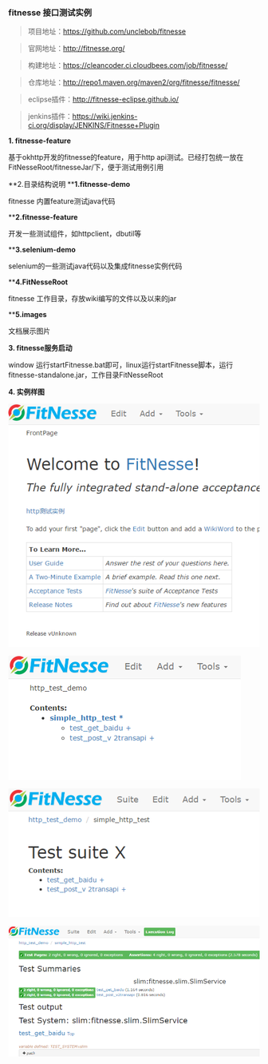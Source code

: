 ### fitnesse 接口测试实例
> 项目地址：https://github.com/unclebob/fitnesse

> 官网地址：http://fitnesse.org/

> 构建地址：https://cleancoder.ci.cloudbees.com/job/fitnesse/

> 仓库地址：http://repo1.maven.org/maven2/org/fitnesse/fitnesse/

> eclipse插件：http://fitnesse-eclipse.github.io/

> jenkins插件：https://wiki.jenkins-ci.org/display/JENKINS/Fitnesse+Plugin

**1. fitnesse-feature**

基于okhttp开发的fitnesse的feature，用于http api测试。已经打包统一放在FitNesseRoot/fitnesseJar/下，便于测试用例引用

**2.目录结构说明
****1.fitnesse-demo**

fitnesse 内置feature测试java代码

****2.fitnesse-feature**

开发一些测试组件，如httpclient，dbutil等

****3.selenium-demo**

selenium的一些测试java代码以及集成fitnesse实例代码

****4.FitNesseRoot**

fitnesse 工作目录，存放wiki编写的文件以及以来的jar

****5.images**

文档展示图片

**3. fitnesse服务启动**

window 运行startFitnesse.bat即可，linux运行startFitnesse脚本，运行fitnesse-standalone.jar，工作目录FitNesseRoot

**4. 实例样图**

![主页](images/page1.png)

![测试用例](images/page2.png)

![测试suite](images/page3.png)

![执行测试suite](images/page4.png)
